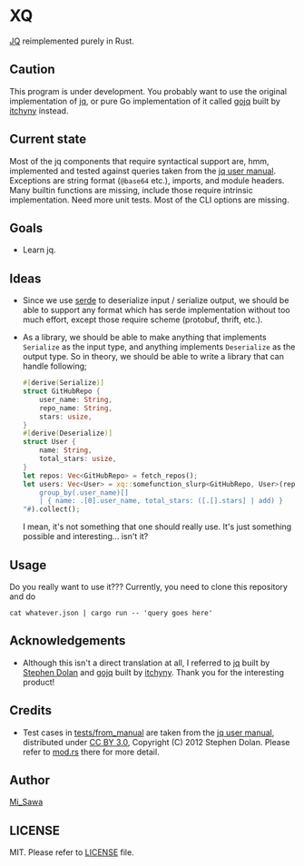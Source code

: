 # XQ

[JQ](https://stedolan.github.io/jq/) reimplemented purely in Rust.


## Caution
This program is under development. You probably want to use the original implementation of [jq](https://stedolan.github.io/jq/), or pure Go implementation of it called [gojq](https://github.com/itchyny/gojq/) built by [itchyny](https://github.com/itchyny) instead.


## Current state
Most of the jq components that require syntactical support are, hmm, implemented and tested against queries taken from the [jq user manual](https://stedolan.github.io/jq/manual/).
Exceptions are string format (`@base64` etc.), imports, and module headers.
Many builtin functions are missing, include those require intrinsic implementation.
Need more unit tests. Most of the CLI options are missing.


## Goals
- Learn jq.


## Ideas
- Since we use [serde](https://github.com/serde-rs/serde) to deserialize input / serialize output,
  we should be able to support any format which has serde implementation without too much effort, except those require scheme (protobuf, thrift, etc.).
  
- As a library, we should be able to make anything that implements `Serialize` as the input type, and anything implements `Deserialize` as the output type.
  So in theory, we should be able to write a library that can handle following;
  ```rust
  #[derive(Serialize)]
  struct GitHubRepo {
      user_name: String,
      repo_name: String,
      stars: usize,
  }
  #[derive(Deserialize)]
  struct User {
      name: String,
      total_stars: usize,
  }
  let repos: Vec<GitHubRepo> = fetch_repos();
  let users: Vec<User> = xq::somefunction_slurp<GitHubRepo, User>(repos, r#"
      group_by(.user_name)[]
      | { name: .[0].user_name, total_stars: ([.[].stars] | add) }
  "#).collect();
  ```
  I mean, it's not something that one should really use. It's just something possible and interesting... isn't it?


## Usage
Do you really want to use it???
Currently, you need to clone this repository and do
```shell
cat whatever.json | cargo run -- 'query goes here'
```


## Acknowledgements
- Although this isn't a direct translation at all, I referred to [jq](https://stedolan.github.io/jq/manual/) built by [ Stephen Dolan](https://github.com/stedolan) and [gojq](https://github.com/itchyny/gojq/) built by [itchyny](https://github.com/itchyny). Thank you for the interesting product!


## Credits
- Test cases in [tests/from_manual](./tests/from_manual) are taken from the [jq user manual](https://stedolan.github.io/jq/manual/), distributed under [CC BY 3.0](https://creativecommons.org/licenses/by/3.0/), Copyright (C) 2012 Stephen Dolan. Please refer to [mod.rs](./tests/from_manual/mod.rs) there for more detail.


## Author
[Mi_Sawa](https://github.com/MiSawa)


## LICENSE
MIT. Please refer to [LICENSE](./LICENSE) file.
